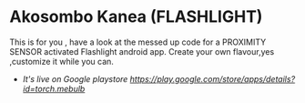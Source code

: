# Akosombo Kanea (FLASHLIGHT)
This is for you , have a look at the messed up code for a PROXIMITY SENSOR activated Flashlight android app.
Create your own flavour,yes ,customize it while you can.


* _It's live on Google playstore https://play.google.com/store/apps/details?id=torch.mebulb_

